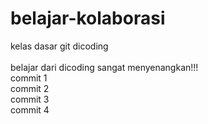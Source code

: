 # belajar-kolaborasi

kelas dasar git dicoding <br><br>
belajar dari dicoding sangat menyenangkan!!! <br>
commit 1 <br>
commit 2 <br>
commit 3 <br>
commit 4 <br>

